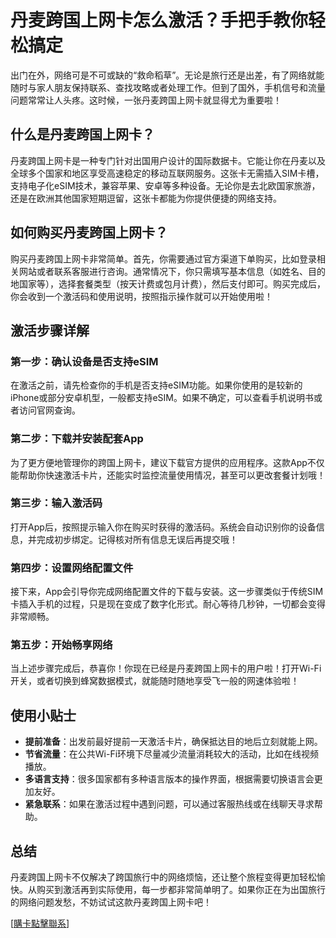 # 丹麦跨国上网卡怎么激活？手把手教你轻松搞定

出门在外，网络可是不可或缺的“救命稻草”。无论是旅行还是出差，有了网络就能随时与家人朋友保持联系、查找攻略或者处理工作。但到了国外，手机信号和流量问题常常让人头疼。这时候，一张丹麦跨国上网卡就显得尤为重要啦！

## 什么是丹麦跨国上网卡？

丹麦跨国上网卡是一种专门针对出国用户设计的国际数据卡。它能让你在丹麦以及全球多个国家和地区享受高速稳定的移动互联网服务。这张卡无需插入SIM卡槽，支持电子化eSIM技术，兼容苹果、安卓等多种设备。无论你是去北欧国家旅游，还是在欧洲其他国家短期逗留，这张卡都能为你提供便捷的网络支持。

## 如何购买丹麦跨国上网卡？

购买丹麦跨国上网卡非常简单。首先，你需要通过官方渠道下单购买，比如登录相关网站或者联系客服进行咨询。通常情况下，你只需填写基本信息（如姓名、目的地国家等），选择套餐类型（按天计费或包月计费），然后支付即可。购买完成后，你会收到一个激活码和使用说明，按照指示操作就可以开始使用啦！

## 激活步骤详解

### 第一步：确认设备是否支持eSIM
在激活之前，请先检查你的手机是否支持eSIM功能。如果你使用的是较新的iPhone或部分安卓机型，一般都支持eSIM。如果不确定，可以查看手机说明书或者访问官网查询。

### 第二步：下载并安装配套App
为了更方便地管理你的跨国上网卡，建议下载官方提供的应用程序。这款App不仅能帮助你快速激活卡片，还能实时监控流量使用情况，甚至可以更改套餐计划哦！

### 第三步：输入激活码
打开App后，按照提示输入你在购买时获得的激活码。系统会自动识别你的设备信息，并完成初步绑定。记得核对所有信息无误后再提交哦！

### 第四步：设置网络配置文件
接下来，App会引导你完成网络配置文件的下载与安装。这一步骤类似于传统SIM卡插入手机的过程，只是现在变成了数字化形式。耐心等待几秒钟，一切都会变得非常顺畅。

### 第五步：开始畅享网络
当上述步骤完成后，恭喜你！你现在已经是丹麦跨国上网卡的用户啦！打开Wi-Fi开关，或者切换到蜂窝数据模式，就能随时随地享受飞一般的网速体验啦！

## 使用小贴士

- **提前准备**：出发前最好提前一天激活卡片，确保抵达目的地后立刻就能上网。
- **节省流量**：在公共Wi-Fi环境下尽量减少流量消耗较大的活动，比如在线视频播放。
- **多语言支持**：很多国家都有多种语言版本的操作界面，根据需要切换语言会更加友好。
- **紧急联系**：如果在激活过程中遇到问题，可以通过客服热线或在线聊天寻求帮助。

## 总结

丹麦跨国上网卡不仅解决了跨国旅行中的网络烦恼，还让整个旅程变得更加轻松愉快。从购买到激活再到实际使用，每一步都非常简单明了。如果你正在为出国旅行的网络问题发愁，不妨试试这款丹麦跨国上网卡吧！

[[購卡點擊聯系](https://t.me/s/esim1088)]